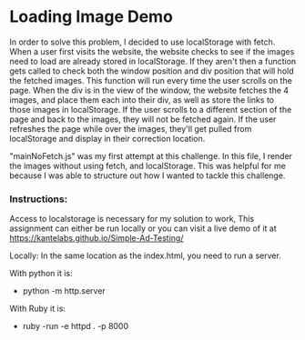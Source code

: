 # Loading Image Demo
In order to solve this problem, I decided to use localStorage with fetch. When a user first visits the website, the website checks to see if the images need to load are already stored in localStorage. If they aren't then a function gets called to check both the window position and div position that will hold the fetched images. This function will run every time the user scrolls on the page. When the div is in the view of the window, the website fetches the 4 images, and place them each into their div, as well as store the links to those images in localStorage. If the user scrolls to a different section of the page and back to the images, they will not be fetched again. If the user refreshes the page while over the images, they'll get pulled from localStorage and display in their correction location. 

"mainNoFetch.js" was my first attempt at this challenge. In this file, I render the images without using fetch, and localStorage. This was helpful for me because I was able to structure out how I wanted to tackle this challenge. 

### Instructions:
Access to localstorage is necessary for my solution to work, 
This assignment can either be run locally or you can visit a live demo of it at https://kantelabs.github.io/Simple-Ad-Testing/

Locally:
In the same location as the index.html, you need to run a server.

With python it is:
- python -m http.server

With Ruby it is:
- ruby -run -e httpd . -p 8000